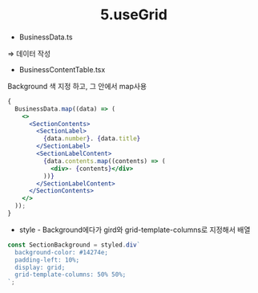<h1 align="center">
5.useGrid
</h1>

- BusinessData.ts

⇒ 데이터 작성

- BusinessContentTable.tsx

Background 색 지정 하고, 그 안에서 map사용

```jsx
{
  BusinessData.map((data) => (
    <>
      <SectionContents>
        <SectionLabel>
          {data.number}. {data.title}
        </SectionLabel>
        <SectionLabelContent>
          {data.contents.map((contents) => (
            <div>- {contents}</div>
          ))}
        </SectionLabelContent>
      </SectionContents>
    </>
  ));
}
```

- style - Background에다가 gird와 grid-template-columns로 지정해서 배열

```jsx
const SectionBackground = styled.div`
  background-color: #14274e;
  padding-left: 10%;
  display: grid;
  grid-template-columns: 50% 50%;
`;
```
